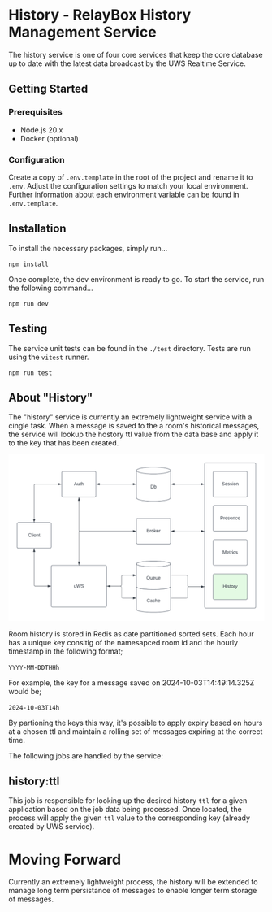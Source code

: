 # History - RelayBox History Management Service

The history service is one of four core services that keep the core database up to date with the latest data broadcast by the UWS Realtime Service.

## Getting Started

### Prerequisites

- Node.js 20.x
- Docker (optional)

### Configuration

Create a copy of `.env.template` in the root of the project and rename it to `.env`. Adjust the configuration settings to match your local environment. Further information about each environment variable can be found in `.env.template`.

## Installation

To install the necessary packages, simply run...

```
npm install
```

Once complete, the dev environment is ready to go. To start the service, run the following command...

```
npm run dev
```

## Testing

The service unit tests can be found in the `./test` directory. Tests are run using the `vitest` runner.

```
npm run test
```

## About "History"

The "history" service is currently an extremely lightweight service with a cingle task. When a message is saved to the a room's historical messages, the service will lookup the hostory ttl value from the data base and apply it to the key that has been created.

![RelayBox system diagram, highlight History](/assets/system/relaybox-system-history.png)

Room history is stored in Redis as date partitioned sorted sets. Each hour has a unique key consitig of the namesapced room id and the hourly timestamp in the following format;

`YYYY-MM-DDTHHh`

For example, the key for a message saved on 2024-10-03T14:49:14.325Z would be;

`2024-10-03T14h`

By partioning the keys this way, it's possible to apply expiry based on hours at a chosen ttl and maintain a rolling set of messages expiring at the correct time.

The following jobs are handled by the service:

## history:ttl

This job is responsible for looking up the desired history `ttl` for a given application based on the job data being processed. Once located, the process will apply the given `ttl` value to the corresponding key (already created by UWS service).

# Moving Forward

Currently an extremely lightweight process, the history will be extended to manage long term persistance of messages to enable longer term storage of messages.
